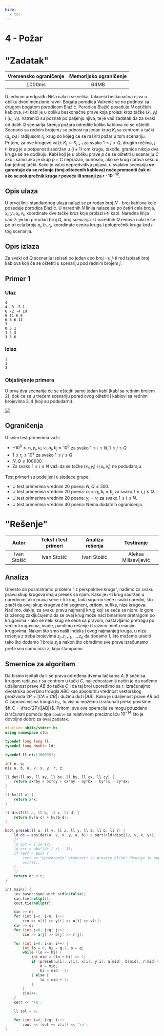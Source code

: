 ```yaml
---
hide:
  - toc
---
```


# 4 - Požar

#  "Zadatak"

| Vremensko ograničenje | Memorijsko ograničenje |
|:-:|:-:|
| 1000ms | 64MB |

U jednom predgrađu Niša nalazi se velika, takoreći beskonačna njiva u obliku dvodimenzione ravni. Bogata porodica Vatrenić se ne podnosi sa drugom bogatom porodicom Blažić. Porodica Blažić poseduje $N$ optičkih kablova, $i$-ti kabl je u obliku beskonačne prave koja prolazi kroz tačke $(x_i, y_i)$ i $(u_i, v_i)$. Vatrenići su poznati po paljenju njiva, te je vaš zadatak da za svaki od datih $Q$ scenarija širenja požara odredite koliko kablova će se oštetiti. Scenario sa rednim brojem $j$ se odnosi na jedan krug $K_j$ sa centrom u tački $(a_j, b_j)$ i radijusom $r_j$, krug do kojeg će se raširiti požar u tom scenariju. Pritom, za ove krugove važi: $K_j \subset K_{j+1}$ za svako $1 \leq j < Q$, drugim rečima, $j$-ti krug je u potpunosti sadržan u $(j+1)$-om krugu, takođe, granice nikoja dva kruga se ne dodiruju. Kabl koji je u obliku prave $p$ će se oštetiti u scenariju $C$ ako i samo ako je skup $p \cap C$ neprazan, odnosno, ako se krug i prava seku u bar jednoj tački. Kako je vatra nepredvidiva pojava, u svakom scenariju **se garantuje da se rešenje (broj oštećenih kablova) neće promeniti čak ni ako se poluprečnik kruga $r$ poveća ili smanji za $r \cdot 10^{-12}$.**

## Opis ulaza

U prvoj liniji standardnog ulaza nalazi se prirodan broj $N$ - broj kablova koje poseduje porodica Blažić. U narednih $N$ linija nalaze se po četiri cela broja, $x_i, y_i, u_i, v_i$, koordinate dve tačke kroz koje prolazi $i$-ti kabl. Naredna linija sadrži jedan prirodan broj $Q$, broj scenarija. U narednih $Q$ redova nalaze se po tri cela broja $a_i, b_i, r_i$, koordinate centra kruga i poluprečnik kruga kod $i$-tog scenarija.

## Opis izlaza

Za svaki od $Q$ scenarija ispisati po jedan ceo broj - u $j$-ti red ispisati broj kablova koji će se oštetiti u scenariju pod rednim brojem $j$.

## Primer 1

### Ulaz

~~~
4
4 -3 -5 1
6 -2 -4 10
6 11 6 8
6 8 6 11
3
0 5 1
1 4 3
3 5 6
~~~

### Izlaz

~~~
1
1
3
~~~

### Objašnjenje primera

U prva dva scenarija će se oštetiti samo jedan kabl (kabl sa rednim brojem $2$), dok će se u trećem scenariju pored ovog oštetiti i kablovi sa rednim brojevima $3, 4$ (koji su podudarni).

<img src="https://petljamediastorage.blob.core.windows.net/competitions/uNQdMIo.png" />

## Ograničenja

U svim test primerima važi:

* $-10^8 \leq x_i, y_i, u_i, v_i, a_j, b_j \leq 10^8$ za svako $1 \leq i \leq N, 1 \leq j \leq Q$ 
* $1 \leq r_j \leq 10^8$ za svako $1 \leq j \leq Q$
* $N, Q \leq 100000$.
* Za svako $1 \leq i \leq N$ važi da se tačke $(x_i, y_i)$ i $(u_i, v_i)$ ne podudaraju.

Test primeri su podeljeni u sledeće grupe:

* U test primerima vrednim 20 poena: $N, Q \leq 500$.
* U test primerima vrednim 20 poena: $a_i = a_j, b_i = b_j$ za svako $1 \leq i, j \leq Q$.
* U test primerima vrednim 20 poena: $y_i = v_i$ za svako $1 \leq i \leq N$.
* U test primerima vrednim 40 poena: Nema dodatnih ograničenja.

#  "Rešenje"

| Autor | Tekst i test primeri | Analiza rеšenja | Testiranje |
|:-:|:-:|:-:|:-:|
| Ivan Stošić | Ivan Stošić | Ivan Stošić | Aleksa Milisavljević |

## Analiza

Umesto da posmatramo problem "iz perspektive kruga", nađimo za svaku pravu skup krugova imaju presek sa njom. Kako je $i$-ti krug sadržan u narednom, ako prava seče $i$-ti krug, tada sigurno seče i svaki naredni, što znači da ovaj skup krugova čini segment, pritom, sufiks, niza krugova. Nađimo, dakle, za svaku pravu najmanji krug koji se seče sa njom. Iz gore izloženog zaključujemo da se ovaj krug može naći binarnom pretragom po krugovima - ako se neki krug ne seče sa pravom, nastavljamo pretragu po većim krugovima, inače, pamtimo rešenje i tražimo među manjim krugovima. Nakon što smo našli indeks $j$ ovog najmanjeg kruga, u nizu rešenja $z$ treba brojevima $z_j, z_{j+1}, \ldots, z_n$ da dodamo $1$, što možemo uraditi tako što dodamo $1$ broju $z_j$ a nakon što obradimo sve prave izračunamo prefiksnu sumu niza $z$, koju štampamo. 

## Smernice za algoritam

Da bismo ispitali da li se prava određena dvema tačkama $A, B$ seče sa krugom radijusa $r$ sa centrom u tački $C$, najjednostavniji način je da nađemo udaljenost prave $AB$ do tačke $C$ i da taj broj uporedimo sa $r$. Izračunajmo dvostruku površinu trougla $ABC$ kao apsolutnu vrednost vektorskog proizvoda $2P = |CA \times CB|$ i dužinu duži $|AB|$. Kako je udaljenost prave $AB$ od $C$ zapravo visina trougla $h_C$, tu visinu možemo izračunati preko površine: $h_C = \frac{2P}{|AB|}$. Pritom, sve ove operacije se mogu pouzdano izračunati pomoću tipa `double` sa relativnom preciznošću $10^{-14}$ što je dovoljno dobro za ovaj zadatak.

``` cpp title="04_pozar.cpp" linenums="1"
#include <bits/stdc++.h>
using namespace std;

typedef long long ll;
typedef long double ld;

typedef ll niz[100005];

int n, q;
niz a, b, u, v, x, y, r, z;

ll det(ll ax, ll ay, ll bx, ll by, ll cx, ll cy) {
	return ax*by + bx*cy + cx*ay - ay*bx - by*cx - cy*ax;
}

ll kv(ll x) {
	return x*x;
}

ll dist2(ll a, ll b, ll c, ll d) {
	return kv(a-c) + kv(b-d);
}

bool presek(ll u, ll v, ll x, ll y, ll a, ll b, ll r) {
	ld dc = abs(det(u, v, x, y, a, b)) / sqrt((ld)dist2(u, v, x, y));
	/*
	ld eps = 1.2e-12;
	ld err = abs((dc / r) - 1);
	if (err < eps) {
		cerr << "Upozorenje! Vrednosti su previse blizu! Resenje je nepouzdano!\n";
		exit(1);
	}
	*/
	return dc < r;
}

int main() {
	ios_base::sync_with_stdio(false);
	cin.tie(nullptr);
	cout.tie(nullptr);

	cin >> n;
	for (int i=0; i<n; i++)
		cin >> x[i] >> y[i] >> u[i] >> v[i];
	cin >> q;
	for (int j=0; j<q; j++)
		cin >> a[j] >> b[j] >> r[j];

	for (int i=0; i<n; i++) {
		int lo = 0, hi = q-1, o = q;
		while (lo <= hi) {
			int mid = (lo + hi) >> 1;
			if (presek(u[i], v[i], x[i], y[i], a[mid], b[mid], r[mid])) {
				o = mid;
				hi = mid - 1;
			} else {
				lo = mid + 1;
			}
		}
		z[o]++;
	}
	cerr << '\n';

	ll sol = 0;

	for (int i=0; i<q; i++)
		cout << (sol += z[i]) << '\n';
}
```
